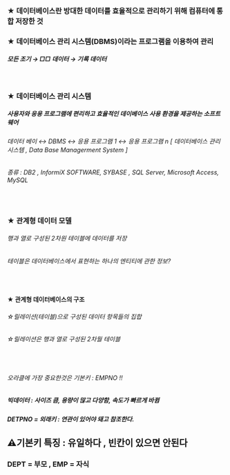 ### ★ 데이터베이스란 방대한 데이터를 효율적으로 관리하기 위해 컴퓨터에 통합 저장한 것
### ★ 데이터베이스 관리 시스템(DBMS)이라는 프로그램을 이용하여 관리 

##### 모든 조기 → □□ 데이터 → 기록 데이터

<br/>

### ★ 데이터베이스 관리 시스템

##### 사용자와 응용 프로그램에 편리하고 효율적인 데이베이스 사용 환경을 제공하는 소프트웨어

###### 데이터 베이 ↔ DBMS ↔ 응용 프로그램 1 ↔ 응용 프로그램 n [ 데이터베이스 관리 시스템 , Data Base Managerment System ]
###### 종류 : DB2 , InformiX SOFTWARE, SYBASE , SQL Server, Microsoft Access, MySQL

<br/>

### ★ 관계형 데이터 모델

###### 행과 열로 구성된 2차원 테이블에 데이터를 저장
###### 테이블은 데이터베이스에서 표현하는 하나의 엔티티에 관한 정보?

<br/>

#### ★ 관계형 데이터베이스의 구조
###### ☆릴레이션(테이블)으로 구성된 데이터 항목들의 집합
###### ☆릴레이션은 행과 열로 구성된 2차월 테이블 

<br/>

###### 오라클에 가장 중요한것은 기본키 : EMPNO !! 

##### 빅데이터 : 사이즈 큼, 용량이 많고 다양함, 속도가 빠르게 바뀜

##### DETPNO = 외래키 : 연관이 있어야 돼고 참조한다.

## ⚠기본키 특징 : 유일하다 , 빈칸이 있으면 안된다

### DEPT = 부모 , EMP = 자식
